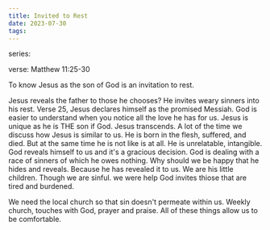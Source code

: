 ```yaml
---
title: Invited to Rest
date: 2023-07-30
tags:
---
```

series: 

verse: Matthew 11:25-30

To know Jesus as the son of God is an invitation to rest.

Jesus reveals the father to those he chooses?
He invites weary sinners into his rest.
Verse 25, Jesus declares himself as the promised Messiah.
God is easier to understand when you notice all the love he has for us.
Jesus is unique as he is THE son if God. Jesus transcends.
A lot of the time we discuss how Jesus is similar to us. He is born in the flesh, suffered, and died. But at the same time he is not like is at all. He is unrelatable, intangible.
God reveals himself to us and it's a gracious decision. God is dealing with a race of sinners of which he owes nothing.
Why should we be happy that he hides and reveals. Because he has revealed it to us. We are his little children. Though we are sinful. we were help
God invites thiose that are tired and burdened.

We need the local church so that sin doesn't permeate within us. Weekly church, touches with God, prayer and praise. All of these things allow us to be comfortable.